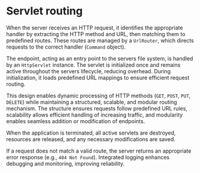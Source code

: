 # Servlet routing

When the server receives an HTTP request, it identifies the appropriate handler by extracting the HTTP method and URL, 
then matching them to predefined routes. These routes are managed by a `UrlRouter`, which directs requests to the correct 
handler (`Command` object).

The endpoint, acting as an entry point to the servers file system, is handled by an `HttpServlet` instance. The servlet
is initialized once and remains active throughout the servers lifecycle, reducing overhead. During initialization, it 
loads predefined URL mappings to ensure efficient request routing.

This design enables dynamic processing of HTTP methods (`GET`, `POST`, `PUT`, `DELETE`) while maintaining a structured, 
scalable, and modular routing mechanism. The structure ensures requests follow predefined URL rules, scalability allows efficient
handling of increasing traffic, and modularity enables seamless addition or modification of endpoints.

When the application is terminated, all active servlets are destroyed, resources are released, and any necessary modifications are saved.

If a request does not match a valid route, the server returns an appropriate error response (e.g., `404 Not Found`). 
Integrated logging enhances debugging and monitoring, improving reliability.
